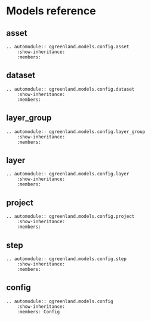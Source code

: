 # Models reference


## asset
```{eval-rst}
.. automodule:: qgreenland.models.config.asset
    :show-inheritance:
    :members:
```

## dataset
```{eval-rst}
.. automodule:: qgreenland.models.config.dataset
    :show-inheritance:
    :members:
```

## layer_group
```{eval-rst}
.. automodule:: qgreenland.models.config.layer_group
    :show-inheritance:
    :members:
```

## layer
```{eval-rst}
.. automodule:: qgreenland.models.config.layer
    :show-inheritance:
    :members:
```

## project
```{eval-rst}
.. automodule:: qgreenland.models.config.project
    :show-inheritance:
    :members:
```

## step
```{eval-rst}
.. automodule:: qgreenland.models.config.step
    :show-inheritance:
    :members:
```

## config
```{eval-rst}
.. automodule:: qgreenland.models.config
    :show-inheritance:
    :members: Config
```
